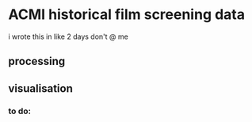 # ACMI historical film screening data 
i wrote this in like 2 days don't @ me
## processing

## visualisation
### to do: